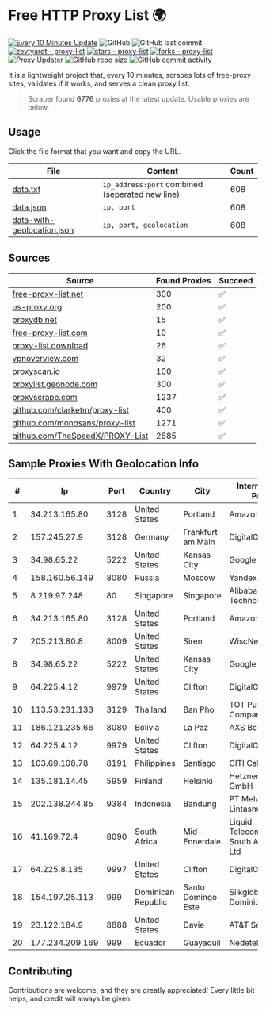 
# Free HTTP Proxy List 🌍

[![Every 10 Minutes Update](https://github.com/mertguvencli/http-proxy-list/actions/workflows/main.yml/badge.svg?branch=main)](https://github.com/mertguvencli/http-proxy-list/actions/workflows/main.yml)
![GitHub](https://img.shields.io/github/license/mertguvencli/http-proxy-list)
![GitHub last commit](https://img.shields.io/github/last-commit/mertguvencli/http-proxy-list)
[![zevtyardt - proxy-list](https://img.shields.io/static/v1?label=zevtyardt&message=proxy-list&color=blue&logo=github)](https://github.com/zevtyardt/proxy-list "Go to GitHub repo")
[![stars - proxy-list](https://img.shields.io/github/stars/zevtyardt/proxy-list?style=social)](https://github.com/zevtyardt/proxy-list)
[![forks - proxy-list](https://img.shields.io/github/forks/zevtyardt/proxy-list?style=social)](https://github.com/zevtyardt/proxy-list)
[![Proxy Updater](https://github.com/zevtyardt/proxy-list/workflows/Proxy%20Updater/badge.svg)](https://github.com/zevtyardt/proxy-list/actions?query=workflow:"Proxy+Updater")
![GitHub repo size](https://img.shields.io/github/repo-size/zevtyardt/proxy-list)
[![GitHub commit activity](https://img.shields.io/github/commit-activity/m/zevtyardt/proxy-list?logo=commits)](https://github.com/zevtyardt/proxy-list/commits/main)

It is a lightweight project that, every 10 minutes, scrapes lots of free-proxy sites, validates if it works, and serves a clean proxy list.

> Scraper found **6776** proxies at the latest update. Usable proxies are below.

## Usage

Click the file format that you want and copy the URL.

|File|Content|Count|
|----|-------|-----|
|[data.txt](https://raw.githubusercontent.com/mertguvencli/http-proxy-list/main/proxy-list/data.txt)|`ip_address:port` combined (seperated new line)|608|
|[data.json](https://raw.githubusercontent.com/mertguvencli/http-proxy-list/main/proxy-list/data.json)|`ip, port`|608|
|[data-with-geolocation.json](https://raw.githubusercontent.com/mertguvencli/http-proxy-list/main/proxy-list/data-with-geolocation.json)|`ip, port, geolocation`|608|

## Sources

|Source|Found Proxies|Succeed|
|------|-------------|-------|
|[free-proxy-list.net](https://free-proxy-list.net)|300|✅|
|[us-proxy.org](https://www.us-proxy.org)|200|✅|
|[proxydb.net](http://proxydb.net)|15|✅|
|[free-proxy-list.com](https://free-proxy-list.com/?page=&port=&type%5B%5D=http&type%5B%5D=https&up_time=0&search=Search)|10|✅|
|[proxy-list.download](https://www.proxy-list.download/HTTP)|26|✅|
|[vpnoverview.com](https://vpnoverview.com/privacy/anonymous-browsing/free-proxy-servers)|32|✅|
|[proxyscan.io](https://www.proxyscan.io)|100|✅|
|[proxylist.geonode.com](https://proxylist.geonode.com/api/proxy-list?limit=300&page=1&sort_by=lastChecked&sort_type=desc&protocols=http,https)|300|✅|
|[proxyscrape.com](https://api.proxyscrape.com/v2/?request=displayproxies&protocol=http&timeout=10000&country=all&ssl=all&anonymity=all)|1237|✅|
|[github.com/clarketm/proxy-list](https://raw.githubusercontent.com/clarketm/proxy-list/master/proxy-list-raw.txt)|400|✅|
|[github.com/monosans/proxy-list](https://raw.githubusercontent.com/monosans/proxy-list/main/proxies/http.txt)|1271|✅|
|[github.com/TheSpeedX/PROXY-List](https://raw.githubusercontent.com/TheSpeedX/PROXY-List/master/http.txt)|2885|✅|


## Sample Proxies With Geolocation Info

|#|Ip|Port|Country|City|Internet Service Provider|
|-|--|----|-------|----|-------------------------|
|1|34.213.165.80|3128|United States|Portland|Amazon.com, Inc.|
|2|157.245.27.9|3128|Germany|Frankfurt am Main|DigitalOcean, LLC|
|3|34.98.65.22|5222|United States|Kansas City|Google LLC|
|4|158.160.56.149|8080|Russia|Moscow|Yandex.Cloud LLC|
|5|8.219.97.248|80|Singapore|Singapore|Alibaba (US) Technology Co., Ltd.|
|6|34.213.165.80|3128|United States|Portland|Amazon.com, Inc.|
|7|205.213.80.8|8009|United States|Siren|WiscNet|
|8|34.98.65.22|5222|United States|Kansas City|Google LLC|
|9|64.225.4.12|9979|United States|Clifton|DigitalOcean, LLC|
|10|113.53.231.133|3129|Thailand|Ban Pho|TOT Public Company Limited|
|11|186.121.235.66|8080|Bolivia|La Paz|AXS Bolivia S. A.|
|12|64.225.4.12|9979|United States|Clifton|DigitalOcean, LLC|
|13|103.69.108.78|8191|Philippines|Santiago|CITI Cableworld Inc.|
|14|135.181.14.45|5959|Finland|Helsinki|Hetzner Online GmbH|
|15|202.138.244.85|9384|Indonesia|Bandung|PT Melvar Lintasnusa|
|16|41.169.72.4|8090|South Africa|Mid-Ennerdale|Liquid Telecommunications South Africa (Pty) Ltd|
|17|64.225.8.135|9997|United States|Clifton|DigitalOcean, LLC|
|18|154.197.25.113|999|Dominican Republic|Santo Domingo Este|Silkglobal Dominicana|
|19|23.122.184.9|8888|United States|Davie|AT&T Services, Inc.|
|20|177.234.209.169|999|Ecuador|Guayaquil|Nedetel S.A.|



## Contributing

Contributions are welcome, and they are greatly appreciated! Every
little bit helps, and credit will always be given.

